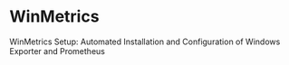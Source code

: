 # WinMetrics
WinMetrics Setup: Automated Installation and Configuration of Windows Exporter and Prometheus
